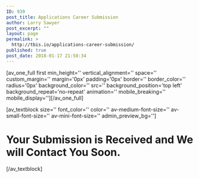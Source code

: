 ```yaml
---
ID: 939
post_title: Applications Career Submission
author: Larry Sawyer
post_excerpt: ""
layout: page
permalink: >
  http://tbis.io/applications-career-submission/
published: true
post_date: 2018-01-17 21:58:34
---
```

[av_one_full first min_height='' vertical_alignment='' space='' custom_margin='' margin='0px' padding='0px' border='' border_color='' radius='0px' background_color='' src='' background_position='top left' background_repeat='no-repeat' animation='' mobile_breaking='' mobile_display=''][/av_one_full]

[av_textblock size='' font_color='' color='' av-medium-font-size='' av-small-font-size='' av-mini-font-size='' admin_preview_bg='']
<h1><strong>Your Submission is Received and We will Contact You Soon.</strong></h1>
[/av_textblock]